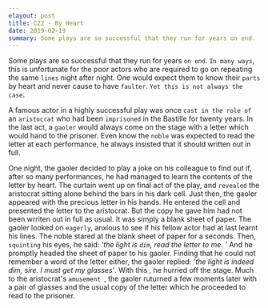 ```yaml
---
elayout: post
title: C22 - By Heart
date: 2019-02-19
summary: Some plays are so successful that they run for years on end.
---
```


  Some plays are so successful that they run for years `on end`. `In many ways`, this is unfortunate for the poor actors who are required to go on repeating the same `lines` night after night. One would  expect  them to know their `parts` by heart and never  cause to have `faulter`. `Yet this is not always the case`.

  A famous actor in a highly successful play was once `cast in the role of` an `aristocrat` who had been `imprisoned` in the Bastille for twenty years. In the last act, a `gaoler` would always come on the stage with a letter which would hand to the prisoner. Even know the `noble` was expected  to read the letter at each performance, he always insisted that it should written out in full.

   One night, the gaoler decided to play a joke on his colleague to find out if, after so many performances, he had managed to learn the contents of the letter by heart. The curtain went up on final act of the play, and `revealed` the aristocrat sitting alone  behind the bars in his dark cell. Just then, the gaoler appeared with the precious letter in his hands. He entered the cell and presented the letter to the aristocrat. But the copy he gave him had not been wrriten out in full as usual. It was simply  a blank sheet of paper. The gaoler looked on `eagerly`, anxious to see if his fellow actor had at last learnt his lines. The noble stared at the blank sheet of paper for a seconds. Then, `squinting` his eyes, he said:  *'the light is `dim`, read the letter to me. '* And  he promptly headed the sheet of paper to his gaoler. Finding that he could not remember a word of the letter either, the gaoler  replied: *'the light is indeed dim, sire. I must get my glasses'*. With this , he hurried off the stage. Much to the aristocrat's `amusement `, the gaoler ruturned a few moments later with a pair of glasses and the usual copy of the letter which he proceeded to read to the prisoner.
